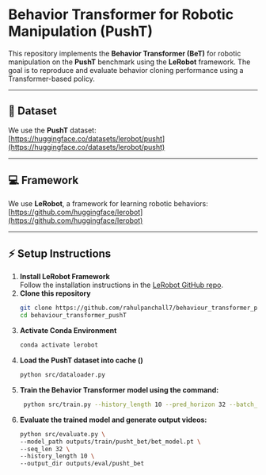 # Behavior Transformer for Robotic Manipulation (PushT)

This repository implements the **Behavior Transformer (BeT)** for robotic manipulation on the **PushT** benchmark using the **LeRobot** framework. The goal is to reproduce and evaluate behavior cloning performance using a Transformer-based policy.

---

## 📂 Dataset

We use the **PushT** dataset:  
[https://huggingface.co/datasets/lerobot/pusht](https://huggingface.co/datasets/lerobot/pusht)

---

## 💻 Framework

We use **LeRobot**, a framework for learning robotic behaviors:  
[https://github.com/huggingface/lerobot](https://github.com/huggingface/lerobot)

---

## ⚡ Setup Instructions

1. **Install LeRobot Framework**  
   Follow the installation instructions in the [LeRobot GitHub repo](https://github.com/huggingface/lerobot).
2. **Clone this repository**  
   ```bash
   git clone https://github.com/rahulpanchall7/behaviour_transformer_pushT.git
   cd behaviour_transformer_pushT
3. **Activate Conda Environment**
   ```bash
   conda activate lerobot
4. **Load the PushT dataset into cache ()**
   ```bash
   python src/dataloader.py
5. **Train the Behavior Transformer model using the command:**
   ```bash
    python src/train.py --history_length 10 --pred_horizon 32 --batch_size 32 --lr 1e-4
6. **Evaluate the trained model and generate output videos:**
    ```bash
   python src/evaluate.py \
    --model_path outputs/train/pusht_bet/bet_model.pt \
    --seq_len 32 \
    --history_length 10 \
    --output_dir outputs/eval/pusht_bet

